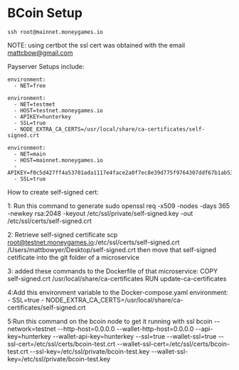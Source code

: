 # BCoin Setup
`ssh root@mainnet.moneygames.io`

NOTE: using certbot the ssl cert was obtained with the email mattcbow@gmail.com

Payserver Setups include:

    environment:
      - NET=free

    environment:
      - NET=testmet
      - HOST=testnet.moneygames.io
      - APIKEY=hunterkey
      - SSL=true
      - NODE_EXTRA_CA_CERTS=/usr/local/share/ca-certificates/self-signed.crt
      
    environment:
      - NET=main
      - HOST=mainnet.moneygames.io
      - APIKEY=f0c5d427ff4a53701ada1117e4face2a0f7ec8e39d775f9764307ddf67b1ab53
      - SSL=true



How to create self-signed cert:

1: Run this command to generate
sudo openssl req -x509 -nodes -days 365 -newkey rsa:2048 -keyout /etc/ssl/private/self-signed.key -out /etc/ssl/certs/self-signed.crt

2: Retrieve self-signed certificate
scp root@testnet.moneygames.io:/etc/ssl/certs/self-signed.crt /Users/mattbowyer/Desktop/self-signed.crt
then move that self-signed cetificate into the git folder of a microservice

3: added these commands to the Dockerfile of that microservice:
COPY self-signed.crt /usr/local/share/ca-certificates
RUN update-ca-certificates

4:Add this environment variable to the Docker-compose.yaml
    environment:
      - SSL=true
      - NODE_EXTRA_CA_CERTS=/usr/local/share/ca-certificates/self-signed.crt
      
5:Run this command on the bcoin node to get it running with ssl
bcoin --network=testnet --http-host=0.0.0.0  --wallet-http-host=0.0.0.0 --api-key=hunterkey --wallet-api-key=hunterkey --ssl=true --wallet-ssl=true --ssl-cert=/etc/ssl/certs/bcoin-test.crt --wallet-ssl-cert=/etc/ssl/certs/bcoin-test.crt --ssl-key=/etc/ssl/private/bcoin-test.key --wallet-ssl-key=/etc/ssl/private/bcoin-test.key


